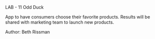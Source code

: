 LAB - 11
Odd Duck

App to have consumers choose their favorite products. Results will be shared with marketing team to launch new products. 

Author: Beth Rissman
